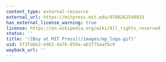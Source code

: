 ```yaml
---
content_type: external-resource
external_url: https://mitpress.mit.edu/9780262540933
has_external_license_warning: true
license: https://en.wikipedia.org/wiki/All_rights_reserved
status: ''
title: '![Buy at MIT Press](/images/mp_logo.gif)'
uid: 5f3fabb2-e962-4a76-859a-ab2f75aafbc9
wayback_url: ''
---
```

